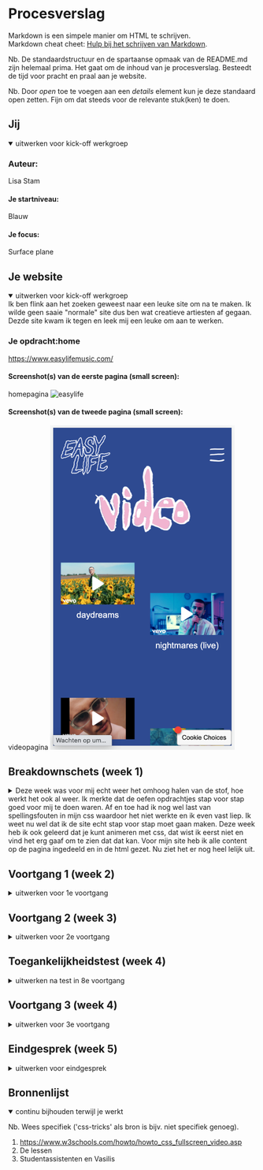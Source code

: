 # Procesverslag
Markdown is een simpele manier om HTML te schrijven.  
Markdown cheat cheet: [Hulp bij het schrijven van Markdown](https://github.com/adam-p/markdown-here/wiki/Markdown-Cheatsheet).

Nb. De standaardstructuur en de spartaanse opmaak van de README.md zijn helemaal prima. Het gaat om de inhoud van je procesverslag. Besteedt de tijd voor pracht en praal aan je website.

Nb. Door *open* toe te voegen aan een *details* element kun je deze standaard open zetten. Fijn om dat steeds voor de relevante stuk(ken) te doen.





## Jij

<details open>
<summary>uitwerken voor kick-off werkgroep</summary>

### Auteur:
Lisa Stam

#### Je startniveau:
Blauw

#### Je focus:
Surface plane
 
</details>





## Je website

<details open>
<summary>uitwerken voor kick-off werkgroep</summary>
Ik ben flink aan het zoeken geweest naar een leuke site om na te maken. Ik wilde geen saaie "normale" site dus ben wat creatieve artiesten af gegaan. Dezde site kwam ik tegen en leek mij een leuke om aan te werken. 

### Je opdracht:home
https://www.easylifemusic.com/

#### Screenshot(s) van de eerste pagina (small screen): 
homepagina 
<img src="images/home.png" width="375px" alt="easylife">

#### Screenshot(s) van de tweede pagina (small screen):
videopagina 
<img src="images/pagina2.png" width="375px" alt="easylife">
 
</details>





## Breakdownschets (week 1)

<details>
<summary>Deze week was voor mij echt weer het omhoog halen van de stof, hoe werkt het ook al weer. Ik merkte dat de oefen opdrachtjes stap voor stap goed voor mij te doen waren. Af en toe had ik nog wel last van spellingsfouten in mijn css waardoor het niet werkte en ik even vast liep. Ik weet nu wel dat ik de site echt stap voor stap moet gaan maken. Deze week heb ik ook geleerd dat je kunt animeren met css, dat wist ik eerst niet en vind het erg gaaf om te zien dat dat kan.
Voor mijn site heb ik alle content op de pagina ingedeeld en in de html gezet. Nu ziet het er nog heel lelijk uit. </summary>



</details>





## Voortgang 1 (week 2)

<details>
<summary>uitwerken voor 1e voortgang</summary>

### Stand van zaken
Ik heb eerst voor een groot scherm de site gemaakt en hoorde later dat je eerst beter een klein scherm kan doen. Dus heb ik de code bewaard en aan een klein scherm gaan werken. Tot nu toe gaat het wel goed. Ik heb een achtergrond video er in gezet en ben blij dat dat is gelukt.


### Agenda voor meeting

vragen: Hoe ver moeten we ongeveer nu zijn?
Moeten we 2 pagina's helemaal uitwerken?
Bne ik goed op weg?


### Verslag van meeting

Ik moet even beter kijken naar mijn indeling. Er staan "h"'s in die geen "h"'s zijn. Mijn logo moet wel een "h" worden. Ook moet ik linkjes toevoegen aan klikbare elementen.

</details>





## Voortgang 2 (week 3)

<details>
<summary>uitwerken voor 2e voortgang</summary>

### Stand van zaken
Deze week ben ik al een stuk verder gekomen met mn site. Ik liep wel vast bij mijn hamburgermenu die weg was. De studentenassistent kon mij ook niet helpen dus in de les heeft mijn docent er naar gekeken en bleek dat mijn svg zelf geen width en height had en die dus moest toevoegen om hem zichtbaar te krijgen. Verder ook nog feedback gehad over mijn buttons die linkjes zijn dus die moest veranderen. Ook moet ik mijn tekst die onder mijn "h2" staat veranderen van een img naar tekst met een font. Bij de styling daarvan loop ik vast dus met het gesprek met studentenassistent ga ik daar naar vragen.


### Agenda voor meeting
Ik heb een p die niet zichtbaar is, dus ik wil hulp daarbij. Ook wil ik dat ze mijn code bekijken om mogelijke foutjes er uit te halen.



### Verslag van meeting
Ik ben goed op weg. Het is leuk als ik mijn menu animeer als ik daar genoeg tijd voor heb. Mijn vraag vooraf is opgelost door een z-index te gebruiken.

</details>





## Toegankelijkheidstest (week 4)

<details>
<summary>uitwerken na test in 8e voortgang</summary>
Mijn site was totaal niet toegankelijk kwam ik achter. Wel vond ik het een leuke les om te testen. Als ik mijn site toegankelijk wil hebben zou ik veel informatie moeten verzamelen en die info gebruiken.

### Bevindingen
Lijst met je bevindingen die in de test naar voren kwamen:
- Tab toetsen werkt niet lekker.
- Brillen werkte wel bij mijn site.
- windows en apple is verschil.
- met parkingson is het niet te doen (denk ik).



#### "tab"
Ik heb een menu die uitklapt als je op een knop drukt. Maar als je met tab toetsen door mijn site gaat pakt hij die ook mee, terwijl deze nog onzichtbaar is.

Als ik een toegankelijke site ooit ga bouwen zou ik op internet of bij andere om hulp vragen om dat te fixen.

#### brillen. 
Ook zijn de brillen gebruikt bij testen. Daar kwam mijn site wel goed uit. Het enigste wat soms slecht te zien was is de witte tekst, maar dat viel wel mee.

#### widows/apple. 
Ik heb de toegankelijkheids test gedaan met een klasgenoot die een windows had en bij ons allebij ging het anders. Bij mijn klasgenoot las hij wel de footer voor en bij mij apple niet. 
Dat is ook iets waar ik meer informatie over zou zoeken als ik echt een keer een website maak.


#### parkingson. 
Verder is mijn site getest met een shok apparaat (parkingson), dat was niet echt te doen. Misschien omdat we het ook niet gewent zijn die shokken te hebben. 
Als ik een site toegankelijk zou willen hebben voor iemand met parkingson zou ik eerst onderzoek doen naar wat iemand met parkingson wel kan, en daar op in spelen. 

</details>





## Voortgang 3 (week 4)

<details>
<summary>uitwerken voor 3e voortgang</summary>

### Stand van zaken
De eerste les deze week heb ik gewerkt aan mijn animatie. Ik heb Vasilis om advies gevraagt en ben aan de slag gegaan. Ik had mn animatie bijna helemaal werkend en met de laatste details heeft vasilis mij geholpen. Helemaal blij dat hij werkt! 

Daarna heb aan de 2e pagina gewerkt en kwam al snel tegen een probleem aan, hoe ga ik de videos positioneren? Hiervoor ben ik bij studentassisten geweest. Samen kwamen we er nog niet echt uit en heeft Vasilis ons geholpen. Ik ben wel echt er achter gekomen dat mijn site best wel moeilijk is. Vooral voor iemand die de blauwe piste heeft. Maar wanneer het dan wel lukt voelt het extra goed dat ik het kan.





</details>





## Eindgesprek (week 5)

<details>
<summary>uitwerken voor eindgesprek</summary>

### Stand van zaken

Over het algemeen liep ik vaak vast in mn code. Goed kijken, veel proberen heeft mij hier uit geholpen. Ook werkte de flexbox niet zoals ik wilde en heb ik daarom veel position gebruikt omdat ik die helemaal snap en super handig vind. Ik heb dit vak super veel geleerd over css. Van veel dingen wist ik niet dat het kon met css zoals animeren. Ook dingen als grid, position en zindex waren nieuw voor mij maar snap ik nu wel. 
Ik vind het een leuk vak, wanneer alles lukt. Helaas was dit niet altijd zo en werd ik soms wel moe van het oneindig zoeken naar de oplossing. Maar als het daarna wel lukt voelt het juist weer deste beter. Zoals toen wanneer mijn animatie lukte werdt ik daar erg blij van en heb ik die animatie 100 keer laten afspelen vom er naar te kijken hoe goed hij werkte. 

### Screenshot(s)

<img >
<img src="images/mijnpagina1.png" width="375px" alt="easylife">
<img src="images/mijnpagina2.png" width="375px" alt="easylife">
</details>





## Bronnenlijst

<details open>
<summary>continu bijhouden terwijl je werkt</summary>

Nb. Wees specifiek ('css-tricks' als bron is bijv. niet specifiek genoeg).

1. https://www.w3schools.com/howto/howto_css_fullscreen_video.asp
2. De lessen
3. Studentassistenten en Vasilis


</details>